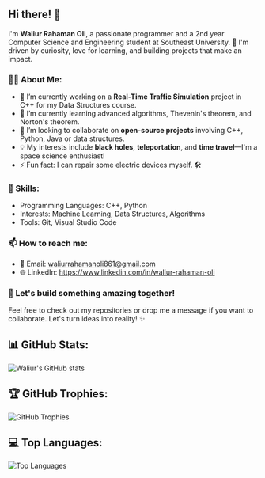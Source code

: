 ## Hi there! 👋

I'm **Waliur Rahaman Oli**, a passionate programmer and a 2nd year Computer Science and Engineering student at Southeast University. 🚀 I'm driven by curiosity, love for learning, and building projects that make an impact.

### 👨‍💻 About Me:
- 🔭 I’m currently working on a **Real-Time Traffic Simulation** project in C++ for my Data Structures course.
- 🌱 I’m currently learning advanced algorithms, Thevenin's theorem, and Norton's theorem.
- 🤝 I’m looking to collaborate on **open-source projects** involving C++, Python, Java or data structures.
- 💡 My interests include **black holes**, **teleportation**, and **time travel**—I'm a space science enthusiast!
- ⚡ Fun fact: I can repair some electric devices myself. 🛠️

### 🌟 Skills:
- Programming Languages: C++, Python
- Interests: Machine Learning, Data Structures, Algorithms
- Tools: Git, Visual Studio Code

### 📫 How to reach me:
- 💌 Email: waliurrahamanoli861@gmail.com
- 🌐 LinkedIn: https://www.linkedin.com/in/waliur-rahaman-oli

### 🚀 Let's build something amazing together!
Feel free to check out my repositories or drop me a message if you want to collaborate. Let's turn ideas into reality! ✨

## 📊 GitHub Stats:
![Waliur's GitHub stats](https://github-readme-stats.vercel.app/api?username=waliur-rahaman3193&show_icons=true&theme=radical)

## 🏆 GitHub Trophies:
![GitHub Trophies](https://github-profile-trophy.vercel.app/?username=waliur-rahaman3193&theme=onedark)

## 💻 Top Languages:
![Top Languages](https://github-readme-stats.vercel.app/api/top-langs/?username=waliur-rahaman3193&layout=compact&theme=radical)

